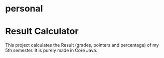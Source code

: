 # personal

# Result Calculator

This project calculates the Result (grades, pointers and percentage) of my 5th semester. It is purely made in Core Java. 
